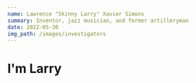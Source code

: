 ```yaml
---
name: Lawrence "Skinny Larry" Xavier Simons
summary: Inventor, jazz musician, and former artilleryman
date: 2022-05-30
img_path: /images/investigators
---
```


# I'm Larry
